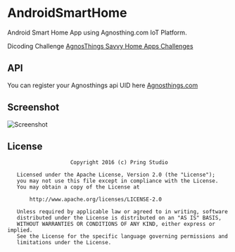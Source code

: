 # AndroidSmartHome
Android Smart Home App using Agnosthing.com IoT Platform.

Dicoding Challenge [AgnosThings Savvy Home Apps Challenges](https://www.dicoding.com/challenges/71)

## API
You can register your Agnosthings api UID here [Agnosthings.com](http://agnosthings.com/)

## Screenshot
![Screenshot](/device-2016-05-16-183636.png?raw=true "Screenshot")

## License
```
                    Copyright 2016 (c) Pring Studio

   Licensed under the Apache License, Version 2.0 (the "License");
   you may not use this file except in compliance with the License.
   You may obtain a copy of the License at

       http://www.apache.org/licenses/LICENSE-2.0

   Unless required by applicable law or agreed to in writing, software
   distributed under the License is distributed on an "AS IS" BASIS,
   WITHOUT WARRANTIES OR CONDITIONS OF ANY KIND, either express or implied.
   See the License for the specific language governing permissions and
   limitations under the License.
```
